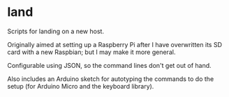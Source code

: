 # land
Scripts for landing on a new host.

Originally aimed at setting up a Raspberry Pi after I have overwritten its SD card with a new Raspbian; but I may make it more general.

Configurable using JSON, so the command lines don't get out of hand.

Also includes an Arduino sketch for autotyping the commands to do the setup (for Arduino Micro and the keyboard library).
